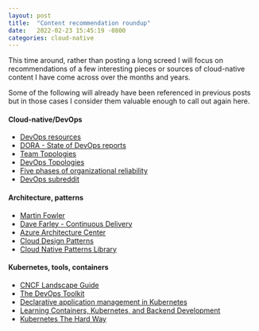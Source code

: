 ```yaml
---
layout: post
title:  "Content recommendation roundup"
date:   2022-02-23 15:45:19 -0800
categories: cloud-native
---
```

This time around, rather than posting a long screed I will focus on recommendations of a few interesting pieces or sources of cloud-native content I have come across over the months and years.

Some of the following will already have been referenced in previous posts but in those cases I consider them valuable enough to call out again here.

#### **Cloud-native/DevOps**
- [DevOps resources](https://github.com/bregman-arie/devops-resources)
- [DORA - State of DevOps reports](https://www.devops-research.com/research.html#reports)
- [Team Topologies](https://teamtopologies.com/)
- [DevOps Topologies](https://web.devopstopologies.com/)
- [Five phases of organizational reliability](https://cloud.google.com/blog/products/devops-sre/the-five-phases-of-organizational-reliability)
- [DevOps subreddit](https://old.reddit.com/r/devops/)

#### **Architecture, patterns**
- [Martin Fowler](https://martinfowler.com/)
- [Dave Farley - Continuous Delivery](https://www.youtube.com/c/ContinuousDelivery)
- [Azure Architecture Center](https://docs.microsoft.com/en-us/azure/architecture/)
- [Cloud Design Patterns](https://docs.microsoft.com/en-us/azure/architecture/patterns/)
- [Cloud Native Patterns Library](https://www.cnpatterns.org/patterns-library)

#### **Kubernetes, tools, containers**
- [CNCF Landscape Guide](https://landscape.cncf.io/guide)
- [The DevOps Toolkit](https://www.youtube.com/c/devopstoolkit)
- [Declarative application management in Kubernetes](https://github.com/kubernetes/community/blob/c936aad7abe58e62bfe21beff4807bf7e3149e16/contributors/design-proposals/architecture/declarative-application-management.md)
- [Learning Containers, Kubernetes, and Backend Development](https://iximiuz.com/en/)
- [Kubernetes The Hard Way](https://github.com/kelseyhightower/kubernetes-the-hard-way)
